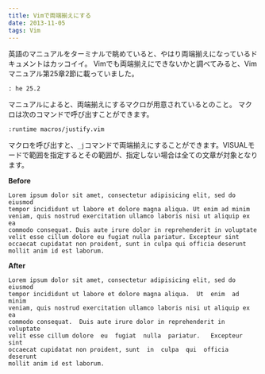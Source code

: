 ```yaml
---
title: Vimで両端揃えにする
date: 2013-11-05
tags: Vim
---
```


英語のマニュアルをターミナルで眺めていると、やはり両端揃えになっているドキュメントはカッコイイ。
Vimでも両端揃えにできないかと調べてみると、Vimマニュアル第25章2節に載っていました。

```vim
: he 25.2
```

マニュアルによると、両端揃えにするマクロが用意されているとのこと。
マクロは次のコマンドで呼び出すことができます。

```vim
:runtime macros/justify.vim
```

マクロを呼び出すと、`_j`コマンドで両端揃えにすることができます。VISUALモードで範囲を指定するとその範囲が、指定しない場合は全ての文章が対象となります。

**Before**

```
Lorem ipsum dolor sit amet, consectetur adipisicing elit, sed do eiusmod
tempor incididunt ut labore et dolore magna aliqua. Ut enim ad minim
veniam, quis nostrud exercitation ullamco laboris nisi ut aliquip ex ea
commodo consequat. Duis aute irure dolor in reprehenderit in voluptate
velit esse cillum dolore eu fugiat nulla pariatur. Excepteur sint
occaecat cupidatat non proident, sunt in culpa qui officia deserunt
mollit anim id est laborum.
```

**After**

```
Lorem ipsum dolor sit amet, consectetur adipisicing elit, sed do eiusmod
tempor incididunt ut labore et dolore magna aliqua.  Ut  enim  ad  minim
veniam, quis nostrud exercitation ullamco laboris nisi ut aliquip ex  ea
commodo consequat.  Duis aute irure dolor in reprehenderit in  voluptate
velit esse cillum dolore  eu  fugiat  nulla  pariatur.   Excepteur  sint
occaecat cupidatat non proident, sunt  in  culpa  qui  officia  deserunt
mollit anim id est laborum.
```

